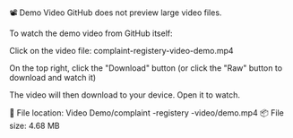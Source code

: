 📽 Demo Video
GitHub does not preview large video files.

To watch the demo video from GitHub itself:

Click on the video file: complaint-registery-video-demo.mp4

On the top right, click the "Download" button
(or click the "Raw" button to download and watch it)

The video will then download to your device. Open it to watch.

📁 File location: Video Demo/complaint -registery -video/demo.mp4
📦 File size: 4.68 MB
